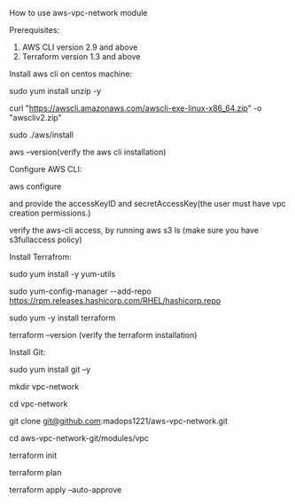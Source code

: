How to use aws-vpc-network module

Prerequisites:
1)	AWS CLI version 2.9 and above
2)	Terraform version 1.3 and above

Install aws cli on centos machine:

sudo yum install unzip -y

curl "https://awscli.amazonaws.com/awscli-exe-linux-x86_64.zip" -o "awscliv2.zip"

sudo ./aws/install

aws –version(verify the aws cli installation)

Configure AWS CLI:

aws configure

and provide the accessKeyID and secretAccessKey(the user must have vpc creation permissions.)

verify the aws-cli access, by running aws s3 ls (make sure you have s3fullaccess policy)


Install Terrafrom:

sudo yum install -y yum-utils

sudo yum-config-manager --add-repo https://rpm.releases.hashicorp.com/RHEL/hashicorp.repo

sudo yum -y install terraform

terraform –version (verify the terraform installation)

Install Git:

sudo yum install git –y

mkdir vpc-network

cd vpc-network

git clone git@github.com:madops1221/aws-vpc-network.git

cd aws-vpc-network-git/modules/vpc

terraform init

terraform plan

terraform apply –auto-approve



